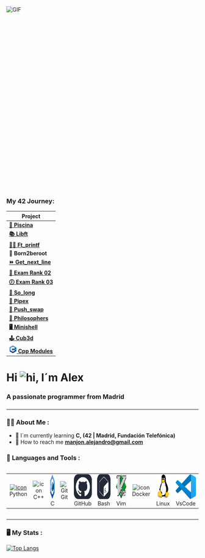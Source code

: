 <img align="right" alt="GIF" src="https://media.giphy.com/media/njZPp4pQ0g4fe/giphy.gif" width="650" height="500" />

###  My 42 Journey:
| Project |
|------|
| [**🌊 Piscina**](https://github.com/AlejandroManjonCabezaFrances/Piscina) |
| [**📚 Libft**](https://github.com/AlejandroManjonCabezaFrances/Libft) |
| [**✍🏼 Ft_printf**](https://github.com/AlejandroManjonCabezaFrances/ft_printf) |
| **🤖 Born2beroot** |
| [**⏩ Get_next_line**](https://github.com/AlejandroManjonCabezaFrances/Gnl) |
| [**📝 Exam Rank 02**](https://github.com/AlejandroManjonCabezaFrances/Exam-rank42/tree/main/Exam-rank02) |
| [**🕖 Exam Rank 03**](https://github.com/AlejandroManjonCabezaFrances/Exam-rank42/tree/main/Exam-rank03) |
| [**👾 So_long**](https://github.com/AlejandroManjonCabezaFrances/so_long) |
| [**🔀 Pipex**](https://github.com/AlejandroManjonCabezaFrances/pipex) |
| [**🔢 Push_swap**](https://github.com/AlejandroManjonCabezaFrances/Push_Swap) |
| [**🍴 Philosophers**](https://github.com/AlejandroManjonCabezaFrances/Philosophers) |
| [**🖥 Minishell**](https://github.com/AlejandroManjonCabezaFrances/Minishell) |
| [**🕹 Cub3d**](https://github.com/AlejandroManjonCabezaFrances/Cub3d) |
| [**<img src="https://github.com/devicons/devicon/blob/master/icons/cplusplus/cplusplus-original.svg" alt="icon" width="20" height="20" /> Cpp Modules**](https://github.com/AlejandroManjonCabezaFrances/Cpp-Modules) |
<h1 align="left">Hi <img src="https://user-images.githubusercontent.com/1303154/88677602-1635ba80-d120-11ea-84d8-d263ba5fc3c0.gif" width="28px" height="28px" alt="hi">, I´m Alex</h1>
 <h3 align="left">A passionate programmer from Madrid
 <h3>
</div>
  
---

### 👨‍🎓 About Me :
- 📔 I`m currently learning **C, (42 | Madrid, Fundación Telefónica)**
- 💬 How to reach me **manjon.alejandro@gmail.com**
   
<div align="left">
  <h3>🔧 Languages and Tools :</h3>

<div style="display: flex; align-items: flex-start; align: center">
<table align="center">
  <tr>
    <td align="center" width="96">
      <a href="#macropower-tech">
        <img src="https://techstack-generator.vercel.app/python-icon.svg" alt="icon" width="65" height="65" />
      </a>
      <br>Python
    </td>
    </td>
    <td align="center" width="96">
        <img src="https://techstack-generator.vercel.app/cpp-icon.svg" alt="icon" width="65" height="65" />
      <br>C++
    </td>
    <td align="center" width="96">
        <img src="https://github.com/devicons/devicon/blob/master/icons/c/c-original.svg" alt="icon" width="65" height="65" />
      <br>C
    </td>
    <td align="center" width="96"> 
        <img src="https://user-images.githubusercontent.com/25181517/192108372-f71d70ac-7ae6-4c0d-8395-51d8870c2ef0.png" width="65" height="60" alt="Git" />
      <br>Git
    </td>
    <td align="center" width="96">
        <img src="https://github.com/tandpfun/skill-icons/blob/main/icons/Github-Dark.svg" alt="icon" width="65" height="65" />
      <br>GitHub
    <td align="center" width="96">
        <img src="https://github.com/tandpfun/skill-icons/blob/main/icons/Bash-Dark.svg" alt="icon" width="65" height="65" />
      <br>Bash
    </td>
    <td align="center" width="96">
        <img src="https://github.com/devicons/devicon/blob/master/icons/vim/vim-original.svg" alt="icon" width="65" height="65" />
      <br>Vim
    </td>
    <td align="center" width="96">
        <img src="https://profilinator.rishav.dev/skills-assets/docker-original-wordmark.svg" alt="icon" width="65" height="65" />
      <br>Docker
    </td>
    <td align="center" width="96">
        <img src="https://github.com/devicons/devicon/blob/master/icons/linux/linux-original.svg" alt="icon" width="65" height="65" />
      <br>Linux
    </td>
    <td align="center" width="96">
        <img src="https://github.com/devicons/devicon/blob/master/icons/vscode/vscode-original.svg" alt="icon" width="65" height="65" />
      <br>VsCode
    </td>

 </tr>
</table>
<br><br>
</div>

---
    
### 🖥  My Stats :
[![Top Langs](https://github-readme-stats.vercel.app/api/top-langs/?username=AlejandroManjonCabezaFrances&layout=compact)](https://github.com/AlejandroManjonCabezaFrances/github-readme-stats)
    
